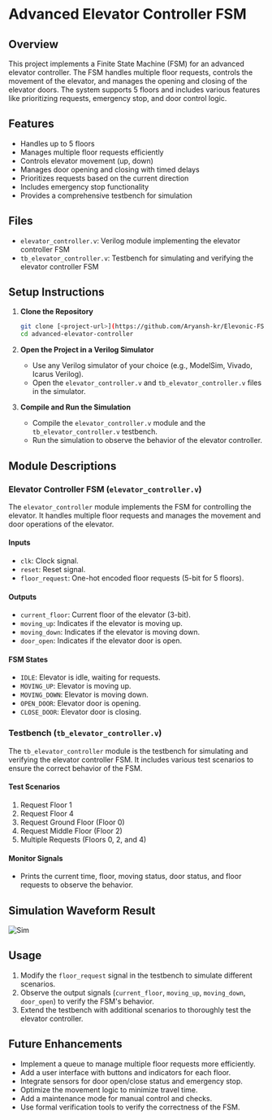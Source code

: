 # Advanced Elevator Controller FSM

## Overview

This project implements a Finite State Machine (FSM) for an advanced elevator controller. The FSM handles multiple floor requests, controls the movement of the elevator, and manages the opening and closing of the elevator doors. The system supports 5 floors and includes various features like prioritizing requests, emergency stop, and door control logic.

## Features

- Handles up to 5 floors
- Manages multiple floor requests efficiently
- Controls elevator movement (up, down)
- Manages door opening and closing with timed delays
- Prioritizes requests based on the current direction
- Includes emergency stop functionality
- Provides a comprehensive testbench for simulation

## Files

- `elevator_controller.v`: Verilog module implementing the elevator controller FSM
- `tb_elevator_controller.v`: Testbench for simulating and verifying the elevator controller FSM

## Setup Instructions

1. **Clone the Repository**
    ```bash
    git clone [<project-url>](https://github.com/Aryansh-kr/Elevonic-FSM-Controller)
    cd advanced-elevator-controller
    ```

2. **Open the Project in a Verilog Simulator**
    - Use any Verilog simulator of your choice (e.g., ModelSim, Vivado, Icarus Verilog).
    - Open the `elevator_controller.v` and `tb_elevator_controller.v` files in the simulator.

3. **Compile and Run the Simulation**
    - Compile the `elevator_controller.v` module and the `tb_elevator_controller.v` testbench.
    - Run the simulation to observe the behavior of the elevator controller.

## Module Descriptions

### Elevator Controller FSM (`elevator_controller.v`)

The `elevator_controller` module implements the FSM for controlling the elevator. It handles multiple floor requests and manages the movement and door operations of the elevator.

#### Inputs
- `clk`: Clock signal.
- `reset`: Reset signal.
- `floor_request`: One-hot encoded floor requests (5-bit for 5 floors).

#### Outputs
- `current_floor`: Current floor of the elevator (3-bit).
- `moving_up`: Indicates if the elevator is moving up.
- `moving_down`: Indicates if the elevator is moving down.
- `door_open`: Indicates if the elevator door is open.

#### FSM States
- `IDLE`: Elevator is idle, waiting for requests.
- `MOVING_UP`: Elevator is moving up.
- `MOVING_DOWN`: Elevator is moving down.
- `OPEN_DOOR`: Elevator door is opening.
- `CLOSE_DOOR`: Elevator door is closing.

### Testbench (`tb_elevator_controller.v`)

The `tb_elevator_controller` module is the testbench for simulating and verifying the elevator controller FSM. It includes various test scenarios to ensure the correct behavior of the FSM.

#### Test Scenarios
1. Request Floor 1
2. Request Floor 4
3. Request Ground Floor (Floor 0)
4. Request Middle Floor (Floor 2)
5. Multiple Requests (Floors 0, 2, and 4)

#### Monitor Signals
- Prints the current time, floor, moving status, door status, and floor requests to observe the behavior.

## Simulation Waveform Result
![Sim](https://github.com/Aryansh-kr/CurePolygon/assets/127012188/30319038-8be4-4ae8-a803-5dcc05ce3bb1)



## Usage

1. Modify the `floor_request` signal in the testbench to simulate different scenarios.
2. Observe the output signals (`current_floor`, `moving_up`, `moving_down`, `door_open`) to verify the FSM's behavior.
3. Extend the testbench with additional scenarios to thoroughly test the elevator controller.

## Future Enhancements

- Implement a queue to manage multiple floor requests more efficiently.
- Add a user interface with buttons and indicators for each floor.
- Integrate sensors for door open/close status and emergency stop.
- Optimize the movement logic to minimize travel time.
- Add a maintenance mode for manual control and checks.
- Use formal verification tools to verify the correctness of the FSM.

